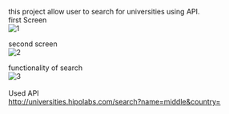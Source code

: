 this project allow user to search for universities 
using API.<br>
first Screen <br>
![1](https://github.com/mohammed0172000/HW-10/assets/82112256/5c9a1009-5876-4204-8533-563bfc3311f9)<br>

second screen <br>
![2](https://github.com/mohammed0172000/HW-10/assets/82112256/a9e6a280-e85e-4e83-a1c8-5635c70478d7)<br>

functionality of search<br>
![3](https://github.com/mohammed0172000/HW-10/assets/82112256/21db9b8c-3026-49b3-963f-1c3ef0db2038)<br>
<br> Used API<br>
http://universities.hipolabs.com/search?name=middle&country=
